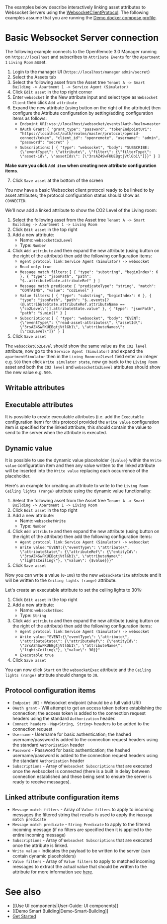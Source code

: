 The examples below describe interactively linking asset attributes to Websocket Servers using the [WebsocketClientProtocol](https://github.com/openremote/openremote/blob/master/agent/src/main/java/org/openremote/agent/protocol/websocket/WebsocketClientProtocol.java). The following examples assume that you are running the [Demo docker compose profile](https://github.com/openremote/openremote/wiki/Developer-Guide:-Docker-compose-profiles#demo-docker-composeyml).

# Basic Websocket Server connection

The following example connects to the OpenRemote 3.0 Manager running on `https://localhost` and subscribes to `Attribute Events` for the `Apartment 1` `Living Room` asset.

1. Login to the manager UI (`https://localhost/manager` `admin/secret`)
2. Select the Assets tab
3. Select the following asset from the Asset tree `Tenant A -> Smart Building -> Apartment 1 -> Service Agent (Simulator)`
3. Click `Edit asset` in the top right corner
3. Enter `websocket` in the New attribute input and select type as `Websocket Client` then click `Add attribute`
3. Expand the new attribute (using button on the right of the attribute) then configure the Attribute configuration by setting/adding configuration items as follows:
   * `Endpoint URI`: `wss://localhost/websocket/events?Auth-Realm=master`
   * `OAuth Grant`: `{
    "grant_type": "password",
    "tokenEndpointUri": "https://localhost/auth/realms/master/protocol/openid-connect/token",
    "client_id": "openremote",
    "username": "admin",
    "password": "secret"
}`
   *  `Subscriptions`: `[
  {
     "type": "websocket",
     "body": "SUBSCRIBE:{\"eventType\": \"attribute\", \"filter\": {\"filterType\": \"asset-id\", \"assetIds\": [\"3rsAZ4SwFKUEBgtjVtlGb1\"]}}"
  }
]`

**Make sure you click `Add item` when creating new attribute configuration items**.

7. Click `Save asset` at the bottom of the screen

You now have a basic Websocket client protocol ready to be linked to by asset attributes; the protocol configuration status should show as `CONNECTED`.

We'll now add a linked attribute to show the CO2 Level of the Living room:

1. Select the following asset from the Asset tree `Tenant A -> Smart Building -> Apartment 1 -> Living Room`
2. Click `Edit asset` in the top right
3. Add a new attribute:
   * Name: `websocketCo2Level`
   * Type: `Number`
4. Click `Add attribute` and then expand the new attribute (using button on the right of the attribute) then add the following configuration items:
   * `Agent protocol link`: `Service Agent (Simulator) -> websocket`
   * `Read only`: `true`
   * `Message match filters`: `[
    {
        "type": "substring",
        "beginIndex": 6
    },
    {
        "type": "jsonPath",
        "path": "$..attributeState.attributeRef"
    }
]`
   * `Message match predicate`: `{
    "predicateType": "string",
    "match": "CONTAINS",
    "value": "co2Level"
}`
   * `Value filters`: `[
{
        "type": "substring",
        "beginIndex": 6
    },
    {
        "type": "jsonPath",
        "path": "$..events[?(@.attributeState.attributeRef.attributeName == \"co2Level\")].attributeState.value"
    },
    {
        "type": "jsonPath",
        "path": "$.min()"
    }
]`
   * `Subscriptions`: `[
  {
     "type": "websocket",
     "body": "EVENT:{\"eventType\": \"read-asset-attributes\", \"assetId\": \"3rsAZ4SwFKUEBgtjVtlGb1\", \"attributeNames\": [\"co2Level\"]}"
  }
]`
5. Click `Save asset`

The `websocketCo2Level` should show the same value as the `CO2 level` attribute, now go to the `Service Agent (Simulator)` and expand the `apartmentSimulator` then in the `Living Room:co2Level` field enter an integer e.g. `500` then click `Write simulator state`, now go back to the `Living Room` asset and both the `CO2 level` and `websocketCo2Level` attributes should show the new value e.g. `500`.

## Writable attributes

## Executable attributes
It is possible to create executable attributes (i.e. add the `Executable` configuration item) for this protocol provided the `Write value` configuration item is specified for the linked attribute, this should contain the value to send to the server when the attribute is executed.

## Dynamic value
It is possible to use the dynamic value placeholder `{$value}` within the `Write value` configuration item and then any value written to the linked attribute will be inserted into the `Write value` replacing each occurrence of the placeholder.

Here's an example for creating an attribute to write to the `Living Room` `Ceiling lights (range)` attribute using the dynamic value functionality:

1. Select the following asset from the Asset tree `Tenant A -> Smart Building -> Apartment 1 -> Living Room`
2. Click `Edit asset` in the top right
3. Add a new attribute:
   * Name: `websocketWrite`
   * Type: `Number`
4. Click `Add attribute` and then expand the new attribute (using button on the right of the attribute) then add the following configuration items:
   * `Agent protocol link`: `Service Agent (Simulator) -> websocket`
   * `Write value`: `"EVENT:{\"eventType\": \"attribute\", \"attributeState\": {\"attributeRef\": {\"entityId\": \"3rsAZ4SwFKUEBgtjVtlGb1\", \"attributeName\": \"lightsCeiling\"}, \"value\": {$value}}}"`
5. Click `Save asset`

Now you can write a value (`0-100`) to the new `websocketWrite` attribute and it will be written to the `Ceiling lights (range)` attribute.

Let's create an executable attribute to set the ceiling lights to 30%:

1. Click `Edit asset` in the top right
2. Add a new attribute:
   * Name: `websocketExec`
   * Type: `String`
3. Click `Add attribute` and then expand the new attribute (using button on the right of the attribute) then add the following configuration items:
   * `Agent protocol link`: `Service Agent (Simulator) -> websocket`
   * `Write value`: `"EVENT:{\"eventType\": \"attribute\", \"attributeState\": {\"attributeRef\": {\"entityId\": \"3rsAZ4SwFKUEBgtjVtlGb1\", \"attributeName\": \"lightsCeiling\"}, \"value\": 30}}"`
   * `Executable`: `true`
4. Click `Save asset`

You can now click `Start` on the `websocketExec` attribute and the `Ceiling lights (range)` attribute should change to `30`.

## Protocol configuration items
* `Endpoint URI` - Websocket endpoint (should be a full valid URI)
* `OAuth grant` - Will attempt to get an access token before establishing the connection; the access token is added to the connection request headers using the standard `Authorization` header.
* `Connect headers` - `Map<String, String>` headers to be added to the connection request
* `Username` - Username for basic authentication; the hashed username/password is added to the connection request headers using the standard `Authorization` header
* `Password` - Password for basic authentication; the hashed username/password is added to the connection request headers using the standard `Authorization` header
* `Subscriptions` - Array of `Websocket Subscriptions` that are executed once the websocket is connected (there is a built in delay between connection established and these being sent to ensure the server is ready to receive messages).

## Linked attribute configuration items
* `Message match filters` - Array of `Value filters` to apply to incoming messages the filtered string that results is used to apply the `Message match predicate`
* `Message match predicate` - `String Predicate` to apply to the filtered incoming message (if no filters are specified then it is applied to the entire incoming message)
* `Subscriptions` - Array of `Websocket Subscriptions` that are executed once the attribute is linked.
* `Write value` - Indicates the payload to be written to the server (can contain dynamic placeholders)
* `Value filters` - Array of `Value filters` to apply to matched incoming messages to extract the actual value that should be written to the attribute for more information see [here](https://github.com/openremote/openremote/wiki/User-Guide:-Generic-protocols#response-value-filtering).

# See also
- [[Use UI components|User-Guide: UI components]]
- [[Demo Smart Building|Demo-Smart-Building]]
- [Get Started](https://openremote.io/get-started-manager/)